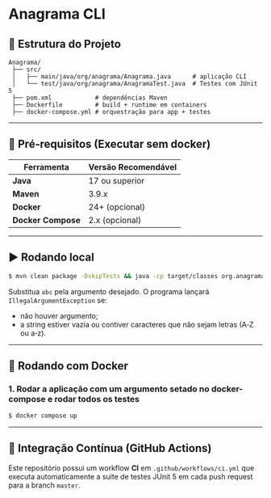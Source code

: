 # Anagrama CLI

## 📂 Estrutura do Projeto

```
Anagrama/
 ├── src/
 │   ├── main/java/org/anagrama/Anagrama.java      # aplicação CLI
 │   └── test/java/org/anagrama/AnagramaTest.java  # Testes com JUnit 5
 ├── pom.xml            # dependências Maven
 ├── Dockerfile         # build + runtime em containers
 ├── docker-compose.yml # orquestração para app + testes
```

---

## 🔧 Pré‑requisitos (Executar sem docker)

| Ferramenta | Versão Recomendável |
|-----------|--------------------|
| **Java**  | 17 ou superior |
| **Maven** | 3.9.x |
| **Docker**| 24+ (opcional) |
| **Docker Compose** | 2.x (opcional) |
---

## ▶️ Rodando local
```bash
$ mvn clean package -DskipTests && java -cp target/classes org.anagrama.Anagrama abc
```
Substitua `abc` pela argumento desejado. O programa lançará `IllegalArgumentException` se:
* não houver argumento;
* a string estiver vazia ou contiver caracteres que não sejam letras (A‑Z ou a‑z).

---

## 🐳 Rodando com Docker

### 1. Rodar a aplicação com um argumento setado no docker-compose e rodar todos os testes
```bash
$ docker compose up
```

---

## 🔄 Integração Contínua (GitHub Actions)
Este repositório possui um workflow **CI** em `.github/workflows/ci.yml` que executa automaticamente a suíte de testes JUnit 5 em cada push request para a branch `master`.






